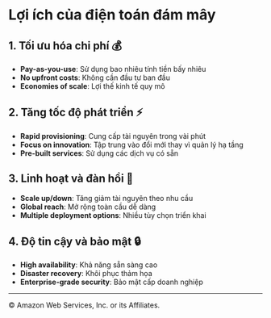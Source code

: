 # Lợi ích của điện toán đám mây

## 1. Tối ưu hóa chi phí 💰
- **Pay-as-you-use**: Sử dụng bao nhiêu tính tiền bấy nhiêu
- **No upfront costs**: Không cần đầu tư ban đầu
- **Economies of scale**: Lợi thế kinh tế quy mô

## 2. Tăng tốc độ phát triển ⚡
- **Rapid provisioning**: Cung cấp tài nguyên trong vài phút
- **Focus on innovation**: Tập trung vào đổi mới thay vì quản lý hạ tầng
- **Pre-built services**: Sử dụng các dịch vụ có sẵn

## 3. Linh hoạt và đàn hồi 🔄
- **Scale up/down**: Tăng giảm tài nguyên theo nhu cầu
- **Global reach**: Mở rộng toàn cầu dễ dàng
- **Multiple deployment options**: Nhiều tùy chọn triển khai

## 4. Độ tin cậy và bảo mật 🔒
- **High availability**: Khả năng sẵn sàng cao
- **Disaster recovery**: Khôi phục thảm họa
- **Enterprise-grade security**: Bảo mật cấp doanh nghiệp

---

© Amazon Web Services, Inc. or its Affiliates.
